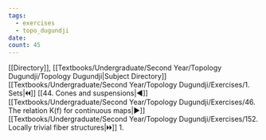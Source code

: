 ```yaml
---
tags:
  - exercises
  - topo_dugundji
date: 
count: 45
---
```

[[Directory]], [[Textbooks/Undergraduate/Second Year/Topology Dugundji/Topology Dugundji|Subject Directory]]
[[Textbooks/Undergraduate/Second Year/Topology Dugundji/Exercises/1. Sets|🞀🞀]] [[44. Cones and suspensions|◀]] [[Textbooks/Undergraduate/Second Year/Topology Dugundji/Exercises/46. The relation K(f) for continuous maps|▶]] [[Textbooks/Undergraduate/Second Year/Topology Dugundji/Exercises/152. Locally trivial fiber structures|🞂🞂]]
1. 
